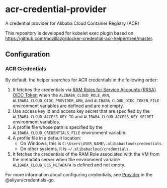 # acr-credential-provider
A credential provider for Alibaba Cloud Container Registry (ACR)

This repository is developed for kubelet exec plugin based on https://github.com/mozillazg/docker-credential-acr-helper/tree/master.

## Configuration

### ACR Credentials

By default, the helper searches for ACR credentials in the following order:

1. It fetches the credentials via [RAM Roles for Service Accounts (RRSA) OIDC Token](https://www.alibabacloud.com/help/en/container-service-for-kubernetes/latest/use-rrsa-to-enforce-access-control)
   when the `ALIBABA_CLOUD_ROLE_ARN`, `ALIBABA_CLOUD_OIDC_PROVIDER_ARN`, and
   `ALIBABA_CLOUD_OIDC_TOKEN_FILE` environment variables are defined and are not empty.
2. Use access key id and access key secret that are specified by the `ALIBABA_CLOUD_ACCESS_KEY_ID` and
   `ALIBABA_CLOUD_ACCESS_KEY_SECRET` environment variables.
3. A profile file whose path is specified by the `ALIBABA_CLOUD_CREDENTIALS_FILE` environment variable.
4. A profile file in a default location:
   * On Windows, this is `C:\Users\USER_NAME\.alibabacloud\credentials`.
   * On other systems, it is `~/.alibabacloud/credentials`.
5. It fetches the credentials of the RAM Role associated with the VM from the metadata server when
   the environment variable `ALIBABA_CLOUD_ECS_METADATA` is defined and not empty.

For more information about configuring credentials, see [Provider](https://github.com/aliyun/credentials-go#provider)
in the @aliyun/credentials-go.